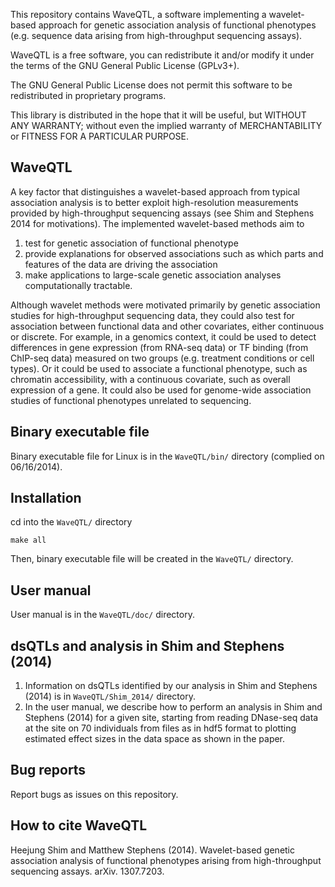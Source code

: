 
This repository contains WaveQTL, a software implementing a wavelet-based approach for genetic association analysis of functional phenotypes (e.g. sequence data arising from high-throughput sequencing assays).

WaveQTL is a free software, you can redistribute it and/or modify it under
the terms of the GNU General Public License (GPLv3+).

The GNU General Public License does not permit this software to be
redistributed in proprietary programs.

This library is distributed in the hope that it will be useful, but
WITHOUT ANY WARRANTY; without even the implied warranty of
MERCHANTABILITY or FITNESS FOR A PARTICULAR PURPOSE.

## WaveQTL

A key factor that distinguishes a wavelet-based approach from typical association analysis is to better exploit high-resolution measurements provided by high-throughput sequencing assays (see Shim and Stephens 2014 for motivations). The implemented wavelet-based methods aim to  

1. test for genetic association of functional phenotype
2. provide explanations for observed associations such as which parts and features of the data are driving the association
3. make applications to large-scale genetic association analyses computationally tractable.

Although wavelet methods were motivated primarily by genetic association studies for high-throughput sequencing data, they could also test for association between functional data and
other covariates, either continuous or discrete. For example, in a genomics context, it could be used to detect differences in gene expression (from RNA-seq data) or TF binding (from ChIP-seq data) measured on two groups (e.g. treatment conditions or cell types). Or it could be used to associate a functional phenotype, such as chromatin accessibility, with a continuous covariate, such as overall expression of a gene. It could also be used for genome-wide association studies of functional phenotypes unrelated to sequencing.
 
## Binary executable file

Binary executable file for Linux is in the `WaveQTL/bin/` directory (complied on 06/16/2014).

## Installation

cd into the `WaveQTL/` directory

    make all

Then, binary executable file will be created in the `WaveQTL/` directory.

## User manual 

User manual is in the `WaveQTL/doc/` directory.

## dsQTLs and analysis in Shim and Stephens (2014)

1. Information on dsQTLs identified by our analysis in Shim and Stephens (2014) is in `WaveQTL/Shim_2014/` directory.
2. In the user manual, we describe how to perform an analysis in Shim and Stephens (2014) for a given site, starting from reading DNase-seq data at the site on 70 individuals from files as in hdf5 format to plotting estimated effect sizes in the data space as shown in the paper. 

## Bug reports

Report bugs as issues on this repository.

## How to cite WaveQTL

Heejung Shim and Matthew Stephens (2014). Wavelet-based genetic association analysis of functional phenotypes arising from high-throughput sequencing assays. arXiv. 1307.7203. 


